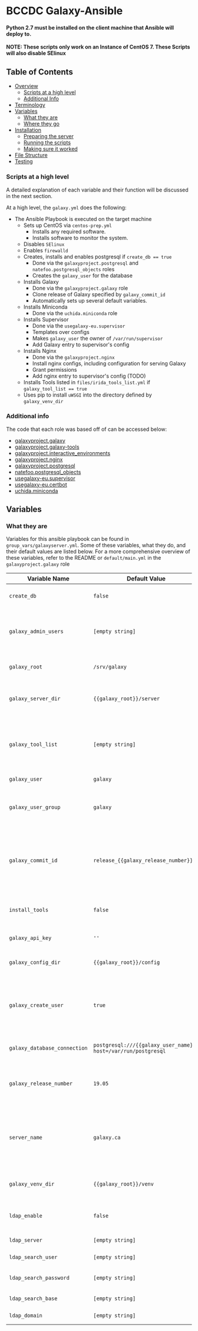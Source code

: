 # BCCDC Galaxy-Ansible

#### Python 2.7 must be installed on the client machine that Ansible will deploy to.

**NOTE: These scripts only work on an Instance of CentOS 7. These Scripts will also disable SElinux**

## Table of Contents
- [Overview](#-overview)
	- [Scripts at a high level](#-scripts-at-a-high-level)
	- [Additional Info](#-additional-info)
- [Terminology](#-terminology)
- [Variables](#-variables)
	- [What they are](#-what-they-are)
	- [Where they go](#-where-they-go)
- [Installation](#-installation)
	- [Preparing the server](#-preparing-the-server)
	- [Running the scripts](#-running-the-scripts)
	- [Making sure it worked](#-making-sure-it-worked)
- [File Structure](#-file-structure)
- [Testing](#-testing)


### <a name="-scripts-at-a-high-level"></a> Scripts at a high level

A detailed explanation of each variable and their function will be discussed in the next section.

At a high level, the `galaxy.yml` does the following:

- The Ansible Playbook is executed on the target machine
    - Sets up CentOS via `centos-prep.yml`
        - Installs any required software.
        - Installs software to monitor the system. 
    - Disables `SElinux`
	- Enables `firewalld`
	- Creates, installs and enables postgresql if `create_db == true`
        - Done via the `galaxyproject.postgresql` and `natefoo.postgresql_objects` roles
        - Creates the `galaxy_user` for the database
	- Installs Galaxy
        - Done via the `galaxyproject.galaxy` role
        - Clone release of Galaxy specified by `galaxy_commit_id`
        - Automatically sets up several default variables.
 	- Installs Miniconda
		- Done via the `uchida.miniconda` role
    - Installs Supervisor
        - Done via the `usegalaxy-eu.supervisor`
        - Templates over configs
        - Makes `galaxy_user` the owner of `/var/run/supervisor`
        - Add Galaxy entry to supervisor's config
 	- Installs Nginx
		- Done via the `galaxyproject.nginx`
		- Install nginx configs, including configuration for serving Galaxy
		- Grant permissions
		- Add nginx entry to supervisor's config (TODO)
	- Installs Tools listed in `files/irida_tools_list.yml` if `galaxy_tool_list == true`
    - Uses pip to install `uWSGI` into the directory defined by `galaxy_venv_dir`


### <a name="-additional-info"></a> Additional info

The code that each role was based off of can be accessed below:
- [galaxyproject.galaxy](https://github.com/galaxyproject/ansible-galaxy)
- [galaxyproject.galaxy-tools](https://github.com/galaxyproject/ansible-galaxy-tools)
- [galaxyproject.interactive_environments](https://github.com/galaxyproject/ansible-interactive-environments)
- [galaxyproject.nginx](https://github.com/galaxyproject/ansible-nginx)
- [galaxyproject.postgresql](https://github.com/galaxyproject/ansible-postgresql)
- [natefoo.postgresql_objects](https://github.com/natefoo/ansible-postgresql-objects)
- [usegalaxy-eu.supervisor](https://github.com/usegalaxy-eu/ansible-role-supervisor)
- [usegalaxy-eu.certbot](https://github.com/usegalaxy-eu/ansible-certbot)
- [uchida.miniconda](https://github.com/uchida/ansible-miniconda-role)

## <a name="-variables"></a> Variables
### <a name="-what-they-are"></a> What they are
Variables for this ansible playbook can be found in `group_vars/galaxyserver.yml`. Some of these variables, what they do, and their default values are listed below. For a more comprehensive overview of these variables, refer to the README or `default/main.yml` in the `galaxyproject.galaxy` role

Variable Name                                | Default Value                                                       | Usage
---                                          | ---                                                                 | ---
`create_db`                          | `false`                                                             | Whether or not a database should be created at the default.
`galaxy_admin_users`                 | `[empty string]`                                                    | The list of admin account emails, separated by commas, to put in the `admin_users` section of the `galaxy.yml` file.
`galaxy_root`                    | `/srv/galaxy`                                         | The root directory for the Galaxy instance to be installed to.
`galaxy_server_dir`                  | `{{galaxy_root}}/server`                                  | The directory that the Galaxy repo is checked out into, and that Galaxy is run from.
`galaxy_tool_list`                   | `[empty string]`                                                    | The list of tools, in a YAML format, to install to the Galaxy instance via Ephemeris. Tools are only installed if `install_tools == true`.
`galaxy_user`                        | `galaxy`                                                            | The name of the user that will run Galaxy.
`galaxy_user_group`                  | `galaxy`                                                         | A group of `galaxy_user`. Most Galaxy files created by this module will belong to this group.
`galaxy_commit_id`                     | `release_{{galaxy_release_number}}`                           | The branch of Galaxy to ensure is installed. It is better to just set `galaxy_release_number` and leave this as its default value unless the branch in not in the form of `release_xx.xx`.
`install_tools`                      | `false`                                                             | Whether or not to install the tools listed in `galaxy_tool_list` via Ephemeris.
`galaxy_api_key`                     | `''`                                                          | The Galaxy master API key to be put into the galaxy.yml config.
`galaxy_config_dir`                  | `{{galaxy_root}}/config`                                  | The directory containing all of the managed config files.
`galaxy_create_user`                 | `true`                                                             | Whether or not to create user `galaxy_user`. Set to `false` if user is managed through something like LDAP and/or another module.
`galaxy_database_connection`         | `postgresql:///{{galaxy_user_name}}?host=/var/run/postgresql` | The address to the main database for Galaxy to use.
`galaxy_release_number`              | `19.05`                                                             | The release *number* of Galaxy to be checked out; by default this value is appended to `release_` and then checked out.
`server_name`                        | `galaxy.ca`                                            | Name of the Galaxy server. Used to populate the `server_name` field in galaxy.yml, and the `config.ini` file used by the irida_import tool.
`galaxy_venv_dir`                           | `{{galaxy_root}}/venv`                                    | The location of the virtual environment Galaxy will run from within.
`ldap_enable`                          | `false`                                                             | Whether or not LDAP will be used for authorization and authenticationL.
`ldap_server`                          | `[empty string]`                                                             | Location of LDAP server
`ldap_search_user`                          | `[empty string]`                                                             | Search user name for LDAP server
`ldap_search_password`                          | `[empty string]`                                                             | Search user name password for LDAP server
`ldap_search_base`                          | `[empty string]`                                                             | Search base for LDAP server
`ldap_domain`                          | `[empty string]`                                                            | Domain for LDAP server
